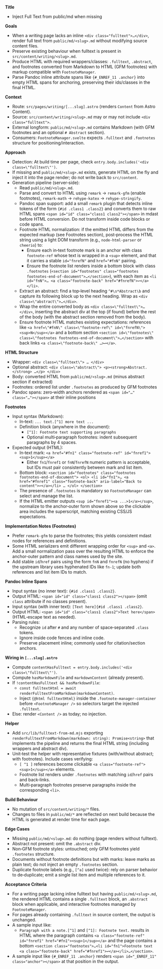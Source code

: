 **Title**
- Inject Full Text from public/md when missing

**Goals**
- When a writing page lacks an inline `<div class="fulltext">…</div>`, render full text from `public/md/<slug>.md` without modifying source content files.
- Preserve existing behaviour when fulltext is present in `src/content/writing/<slug>.md`.
- Produce HTML with required wrappers/classes: `.fulltext`, `.abstract`, and footnotes converted from Markdown to HTML (GFM footnotes) with markup compatible with `FootnoteManager`.
 - Parse Pandoc inline attribute spans like `{#_ENREF_11 .anchor}` into empty HTML spans for anchoring, preserving their ids/classes in the final HTML.

**Context**
- Route: `src/pages/writing/[...slug].astro` (renders `Content` from Astro Content).
- Source: `src/content/writing/<slug>.md` may or may not include `<div class="fulltext">`.
- External longform: `public/md/<slug>.md` contains Markdown (with GFM footnotes and an optional `# Abstract` section).
- Consumers: `FootnoteManager.svelte` expects `.fulltext` and `.footnotes` structure for positioning/interaction.

**Approach**
- Detection: At build time per page, check `entry.body.includes('<div class=\"fulltext\"')`.
- If missing and `public/md/<slug>.md` exists, generate HTML on the fly and inject it into the page render; do not write back to `src/content`.
- Generation pipeline (server‑side):
  - Read `public/md/<slug>.md`.
  - Parse and convert to HTML using `remark` → `remark-gfm` (enable footnotes), `remark-math` → `rehype-katex` → `rehype-stringify`.
  - Pandoc span support: add a small `remark` plugin that detects inline tokens of the form `{#id .class1 .class2}` and converts them to raw HTML spans `<span id="id" class="class1 class2"></span>` in mdast before HTML conversion. Do not transform inside code blocks or code spans.
  - Footnote HTML normalization: if the emitted HTML differs from the expected markup (see Footnotes section), post‑process the HTML string using a light DOM transform (e.g., `node-html-parser` or `cheerio`) to:
    - Ensure each in‑text footnote mark is an anchor with class `footnote-ref` whose text is wrapped in a `<sup>` element, and that it carries a stable `id="fnrefN"` and `href="#fnN"` pairing.
    - Ensure the footnote list renders inside a bottom block with class `.footnotes` (`<section id="footnotes" class="footnotes footnotes-end-of-document">…</section>`), with each item as `<li id="fnN">… <a class="footnote-back" href="#fnrefN">↩︎</a></li>`.
  - Extract an abstract: find a top‑level heading `^#\s*Abstract\b` and capture its following block up to the next heading. Wrap as `<div class=\"abstract\">…</div>`.
  - Wrap the entire converted body as `<div class=\"fulltext\">…</div>`, inserting the abstract div at the top (if found) before the rest of the body (with the abstract section removed from the body).
  - Ensure footnote HTML matches existing expectations: references like `<a href=\"#fnN\" class=\"footnote-ref\" id=\"fnrefN\"><sup>N</sup></a>` and a bottom section `<section id=\"footnotes\" class=\"footnotes footnotes-end-of-document\">…</section>` with back links `<a class=\"footnote-back\" …>↩︎</a>`.

**HTML Structure**
- Wrapper: `<div class=\"fulltext\"> … </div>`
- Optional abstract: `<div class=\"abstract\"> <p><strong>Abstract.</strong> …</p> </div>`
- Body: converted HTML from `public/md/<slug>.md` (minus abstract section if extracted)
- Footnotes: ordered list under `.footnotes` as produced by GFM footnotes
 - Pandoc spans: zero‑width anchors rendered as `<span id="…" class="…"></span>` at their inline positions

**Footnotes**
- Input syntax (Markdown):
  - In‑text: `... text.[^1] more text ...`
  - Definition block (anywhere in the document):
    - `[^1]: Footnote text supporting paragraphs`
    - Optional multi‑paragraph footnotes: indent subsequent paragraphs by 4 spaces.
- Expected output (HTML):
  - In‑text mark: `<a href="#fn1" class="footnote-ref" id="fnref1"><sup>1</sup></a>`
    - Either `fn1`/`fnref1` or `fnN`/`fnrefN` numeric pattern is acceptable, but IDs must pair consistently between mark and list item.
  - Bottom block: `<section id="footnotes" class="footnotes footnotes-end-of-document"> <ol> <li id="fn1">… <a href="#fnref1" class="footnote-back" aria-label="Back to content">↩︎</a></li> … </ol> </section>`
  - The presence of `.footnotes` is mandatory so `FootnoteManager` can select and manage the list.
  - If the HTML emitter outputs `<sup id="fnref1"><a ...>1</a></sup>`, normalize to the anchor‑outer form shown above so the clickable area includes the superscript, matching existing CSS/JS expectations.

**Implementation Notes (Footnotes)**
- Prefer `remark-gfm` to parse the footnotes; this yields consistent mdast nodes for references and definitions.
- Some HTML serializers emit different wrapping order for `<sup>` and `<a>`. Add a small normalization pass over the resulting HTML to enforce the anchor‑outer pattern and class names used by the site.
- Add stable `id`/`href` pairs using the form `fnN` and `fnrefN` (no hyphens) if the upstream library uses hyphenated IDs like `fn-1`; update both references and list item IDs to match.

**Pandoc Inline Spans**
- Input syntax (no inner text): `{#id .class1 .class2}`.
- Output HTML: `<span id="id" class="class1 class2"></span>` (omit `class` attribute if no classes present).
- Input syntax (with inner text): `[Text here]{#id .class1 .class2}`.
- Output HTML: `<span id="id" class="class1 class2">Text here</span>` (HTML‑escape text as needed).
- Parsing rules:
  - Recognize `id` after `#` and any number of space‑separated `.class` tokens.
  - Ignore inside code fences and inline code.
  - Preserve placement inline; commonly used for citation/section anchors.

**Wiring in `[...slug].astro`**
- Compute `contentHasFulltext = entry.body.includes('<div class=\"fulltext\"')`.
- Compute `hasMarkdownFile` and `markdownContent` (already present).
- If `!contentHasFulltext && hasMarkdownFile`:
  - `const fulltextHtml = await renderFulltextFromMarkdown(markdownContent)`.
  - Inject `{@html fulltextHtml}` inside the `.footnote-manager-container` before `<FootnoteManager />` so selectors target the injected `.fulltext`.
- Else: render `<Content />` as today; no injection.

**Helper**
- Add `src/lib/fulltext-from-md.mjs` exporting `renderFulltextFromMarkdown(markdown: string): Promise<string>` that implements the pipeline and returns the final HTML string (including wrappers and abstract div).
- Unit‑test the helper with representative fixtures (with/without abstract; with footnotes). Include cases verifying:
  - `[ ^1 ]` references become clickable `<a class="footnote-ref"><sup>1</sup></a>` elements.
  - Footnote list renders under `.footnotes` with matching `id`/`href` pairs and back‑links.
  - Multi‑paragraph footnotes preserve paragraphs inside the corresponding `<li>`.

**Build Behaviour**
- No mutation of `src/content/writing/*` files.
- Changes to files in `public/md/*` are reflected on next build because the HTML is generated at render time for each page.

**Edge Cases**
- Missing `public/md/<slug>.md`: do nothing (page renders without fulltext).
- Abstract not present: omit the `.abstract` div.
- Non‑GFM footnote styles: untouched; only GFM footnotes yield `.footnotes` structure.
 - Documents without footnote definitions but with marks: leave marks as plain text; do not inject an empty `.footnotes` section.
 - Duplicate footnote labels (e.g., `[^a]` used twice): rely on parser behavior to de‑duplicate; emit a single list item and multiple references to it.

**Acceptance Criteria**
- For a writing page lacking inline fulltext but having `public/md/<slug>.md`, the rendered HTML contains a single `.fulltext` block, an `.abstract` block when applicable, and interactive footnotes managed by `FootnoteManager`.
- For pages already containing `.fulltext` in source content, the output is unchanged.
- A sample input like:
  - `Paragraph with a note.[^1]` and `[^1]: Footnote text.`
  results in HTML where the paragraph contains `<a class="footnote-ref" id="fnref1" href="#fn1"><sup>1</sup></a>` and the page contains a bottom `<section class="footnotes">…<li id="fn1">Footnote text <a class="footnote-back" href="#fnref1">↩︎</a></li>…</section>`.
 - A sample input like `{#_ENREF_11 .anchor}` renders `<span id="_ENREF_11" class="anchor"></span>` at that position in the output.
